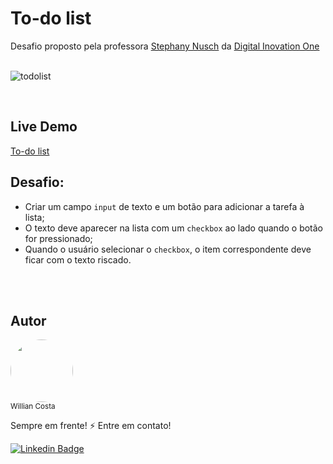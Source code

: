 # To-do list

Desafio proposto pela professora [Stephany Nusch](https://github.com/stebsnusch/) da [Digital Inovation One](https://www.dio.me/)
<br/>
<br/>

![todolist](https://user-images.githubusercontent.com/68829088/162599393-ff3aeffb-0f86-467b-bdbb-62848f6a8ef3.gif)

<br/>

## Live Demo
[To-do list](https://to-do-list-willcostanm.vercel.app/)

## Desafio:
- Criar um campo ``` input ``` de texto e um botão para adicionar a tarefa à lista;
- O texto deve aparecer na lista com um ``` checkbox ``` ao lado quando o botão for pressionado;
- Quando o usuário selecionar o ``` checkbox ```, o item correspondente deve ficar com o texto riscado.



<br/><br/>
## Autor
<img style="border-radius: 50%;" width="100px" src="https://avatars.githubusercontent.com/u/68829088?v=4"/><br/>
<sub>Willian Costa</sub><br/>

Sempre em frente! :zap: Entre em contato!<br/>

[![Linkedin Badge](https://img.shields.io/badge/-Willian_Costa-blue?style=flat-square&logo=Linkedin&logoColor=white&link=https://www.linkedin.com/in/willian-costa-8b9b3518a/)](https://www.linkedin.com/in/willian-costa44)
